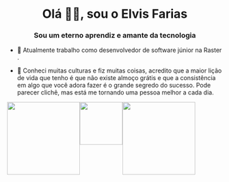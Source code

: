 <h1 align="center">Olá 🤟🏽, sou o Elvis Farias</h1>
<h3 align="center">Sou um eterno aprendiz e amante da tecnologia</h3>

- 🔭 Atualmente trabalho como desenvolvedor de software júnior na Raster .

- 💬 Conheci muitas culturas e fiz muitas coisas, acredito que a maior lição de vida que tenho é que não existe almoço grátis e que a consistência em algo que você adora fazer é o grande segredo do sucesso. Pode parecer clichê, mas está me tornando uma pessoa melhor a cada dia.

<div style="display: flex;">
  <img height="170em" src="https://github-readme-stats.vercel.app/api?username=elvisrfarias&theme=dracula&hide_border=false&include_all_commits=true&show_icons=true&count_private=true&icon_color=777bd9&title_color=777bd9&bg_color=1a181a" />
  <img height="100px" src="https://i.imgur.com/FhMqZ30.gif">
  <img height="170em" src="https://github-readme-stats.vercel.app/api/top-langs/?username=elvisrfarias&layout=compact&langs_count=5&icon_color=777bd9&title_color=777bd9&bg_color=1a181a&text_color=FFFF" />
</div>
